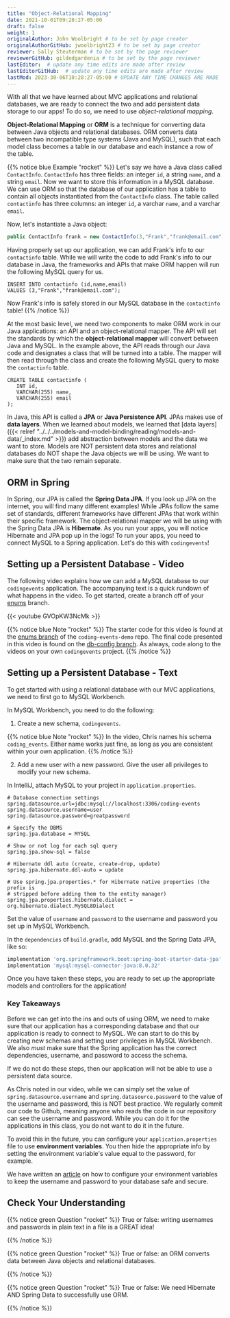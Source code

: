 ```yaml
---
title: "Object-Relational Mapping"
date: 2021-10-01T09:28:27-05:00
draft: false
weight: 1
originalAuthor: John Woolbright # to be set by page creator
originalAuthorGitHub: jwoolbright23 # to be set by page creator
reviewer: Sally Steuterman # to be set by the page reviewer
reviewerGitHub: gildedgardenia # to be set by the page reviewer
lastEditor:  # update any time edits are made after review
lastEditorGitHub:  # update any time edits are made after review
lastMod: 2023-30-06T10:28:27-05:00 # UPDATE ANY TIME CHANGES ARE MADE
---
```


With all that we have learned about MVC applications and relational databases, we are ready to connect the two and add persistent data storage to our apps!
To do so, we need to use *object-relational mapping*.

**Object-Relational Mapping** or **ORM** is a technique for converting data between Java objects and relational databases.
ORM converts data between two incompatible type systems (Java and MySQL), such that each model class becomes a table in our database and each instance a row of the table.

{{% notice blue Example "rocket" %}}
Let's say we have a Java class called `ContactInfo`. `ContactInfo` has three fields: an integer `id`, a string `name`, and a string `email`.
Now we want to store this information in a MySQL database.
We can use ORM so that the database of our application has a table to contain all objects instantiated from the `ContactInfo` class.
The table called `contactinfo` has three columns: an integer `id`, a varchar `name`, and a varchar `email`.

Now, let's instantiate a Java object:

```java
public ContactInfo frank = new ContactInfo(3,"Frank","frank@email.com"); 
```

Having properly set up our application, we can add Frank's info to our `contactinfo` table.
While we will write the code to add Frank's info to our database in Java, the frameworks and APIs that make ORM happen will run the following MySQL query for us.

```mysql
INSERT INTO contactinfo (id,name,email)
VALUES (3,"Frank","frank@email.com");
```
   
Now Frank's info is safely stored in our MySQL database in the `contactinfo` table!
{{% /notice %}}

At the most basic level, we need two components to make ORM work in our Java applications: an API and an object-relational mapper.
The API will set the standards by which the **object-relational mapper** will convert between Java and MySQL.
In the example above, the API reads through our Java code and designates a class that will be turned into a table.
The mapper will then read through the class and create the following MySQL query to make the `contactinfo` table.

```mysql
CREATE TABLE contactinfo (
   INT id,
   VARCHAR(255) name,
   VARCHAR(255) email
);
```

In Java, this API is called a **JPA** or **Java Persistence API**.
JPAs makes use of **data layers**.
When we learned about models, we learned that [data layers]({{< relref "../../../models-and-model-binding/reading/models-and-data/_index.md" >}}) add abstraction between models and the data we want to store.
Models are NOT persistent data stores and relational databases do NOT shape the Java objects we will be using.
We want to make sure that the two remain separate.

## ORM in Spring

In Spring, our JPA is called the **Spring Data JPA**. If you look up JPA on the internet, you will find many different examples!
While JPAs follow the same set of standards, different frameworks have different JPAs that work within their specific framework.
The object-relational mapper we will be using with the Spring Data JPA is **Hibernate**. 
As you run your apps, you will notice Hibernate and JPA pop up in the logs!
To run your apps, you need to connect MySQL to a Spring application. Let's do this with `codingevents`!

## Setting up a Persistent Database - Video

The following video explains how we can add a MySQL database to our `codingevents` application. 
The accompanying text is a quick rundown of what happens in the video. To get started, create a branch off of your [enums](https://github.com/LaunchCodeEducation/CodingEventsJava/tree/enums) branch.

{{< youtube GVOpKW3NcMk >}}
	
{{% notice blue Note "rocket" %}}
The starter code for this video is found at the [enums branch](https://github.com/LaunchCodeEducation/CodingEventsJava/tree/enums) of the `coding-events-demo` repo. 
The final code presented in this video is found on the [db-config branch](https://github.com/LaunchCodeEducation/CodingEventsJava/tree/db-config). As always, code along to the videos on your own `codingevents` project.
{{% /notice %}}

## Setting up a Persistent Database - Text

To get started with using a relational database with our MVC applications, we need to first go to MySQL Workbench.

In MySQL Workbench, you need to do the following:

1. Create a new schema, `codingevents`.

{{% notice blue Note "rocket" %}}
In the video, Chris names his schema `coding_events`. Either name works just fine, as long as you are 
consistent within your own application.
{{% /notice %}}
   
2. Add a new user with a new password. Give the user all privileges to modify your new schema. 


In IntelliJ, attach MySQL to your project in `application.properties`.

```console
# Database connection settings
spring.datasource.url=jdbc:mysql://localhost:3306/coding-events
spring.datasource.username=user
spring.datasource.password=greatpassword

# Specify the DBMS
spring.jpa.database = MYSQL

# Show or not log for each sql query
spring.jpa.show-sql = false

# Hibernate ddl auto (create, create-drop, update)
spring.jpa.hibernate.ddl-auto = update

# Use spring.jpa.properties.* for Hibernate native properties (the prefix is
# stripped before adding them to the entity manager)
spring.jpa.properties.hibernate.dialect = org.hibernate.dialect.MySQL8Dialect
```

Set the value of `username` and `password` to the username and password you set up in MySQL Workbench.

In the `dependencies` of `build.gradle`, add MySQL and the Spring Data JPA, like so:

```groovy
implementation 'org.springframework.boot:spring-boot-starter-data-jpa'
implementation 'mysql:mysql-connector-java:8.0.32'
```

Once you have taken these steps, you are ready to set up the appropriate models and controllers for the application!

### Key Takeaways

Before we can get into the ins and outs of using ORM, we need to make sure that our application has a corresponding database and that our application is ready to connect to MySQL.
We can start to do this by creating new schemas and setting user privileges in MySQL Workbench.
We also *must* make sure that the Spring application has the correct dependencies, username, and password to access the schema.

If we do not do these steps, then our application will not be able to use a persistent data source.

As Chris noted in our video, while we can simply set the value of `spring.datasource.username` and `spring.datasource.password` to the value of the username and password, this is NOT best practice. We regularly commit our code to Github, meaning anyone who reads the code in our repository can see the username and password. While you can do it for the applications in this class, you do not want to do it in the future.

To avoid this in the future, you can configure your `application.properties` file to use **environment variables**.
You then hide the appropriate info by setting the environment variable's value equal to the password, for example.

We have written an [article](https://education.launchcode.org/gis-devops/configurations/02-environment-variables-intellij/index.html) on how to configure your environment variables to keep the username and password to your database safe and secure.

## Check Your Understanding

{{% notice green Question "rocket" %}}
True or false: writing usernames and passwords in plain text in a file is a GREAT idea!

<!-- Solution" .. ans: False -->
{{% /notice %}}

{{% notice green Question "rocket" %}}
True or false: an ORM converts data between Java objects and relational databases.

<!-- Solution: .. ans: True -->
{{% /notice %}}

{{% notice green Question "rocket" %}}
True or false: We need Hibernate AND Spring Data to successfully use ORM.

<!-- Solution: .. ans: True -->
{{% /notice %}}
